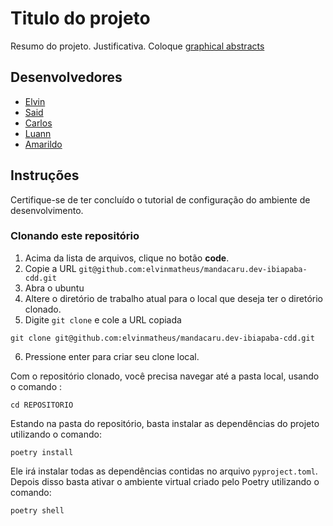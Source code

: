# Titulo do projeto
Resumo do projeto. Justificativa. Coloque [graphical abstracts](https://www.elsevier.com/authors/tools-and-resources/graphical-abstract)


## Desenvolvedores

- [Elvin]()
- [Said]()
- [Carlos]()
- [Luann]()
- [Amarildo]()

## Instruções

Certifique-se de ter concluído o tutorial de configuração do ambiente de desenvolvimento.

### Clonando este repositório

1. Acima da lista de arquivos, clique no botão **code**.
2. Copie a URL `git@github.com:elvinmatheus/mandacaru.dev-ibiapaba-cdd.git`
3. Abra o ubuntu
4. Altere o diretório de trabalho atual para o local que deseja ter o diretório clonado.
5. Digite `git clone` e cole a URL copiada

```
git clone git@github.com:elvinmatheus/mandacaru.dev-ibiapaba-cdd.git
```

6. Pressione enter para criar seu clone local.

Com o repositório clonado, você precisa navegar até a pasta local, usando o comando :

```
cd REPOSITORIO
```

Estando na pasta do repositório, basta instalar as dependências do projeto utilizando o comando:

```
poetry install
```

Ele irá instalar todas as dependências contidas no arquivo `pyproject.toml`. Depois disso basta ativar o ambiente virtual criado pelo Poetry utilizando o comando:

```
poetry shell
```
